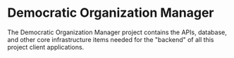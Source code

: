 # Democratic Organization Manager
The Democratic Organization Manager project contains the APIs, database, and other core infrastructure items needed for the "backend" of all this project client applications.
